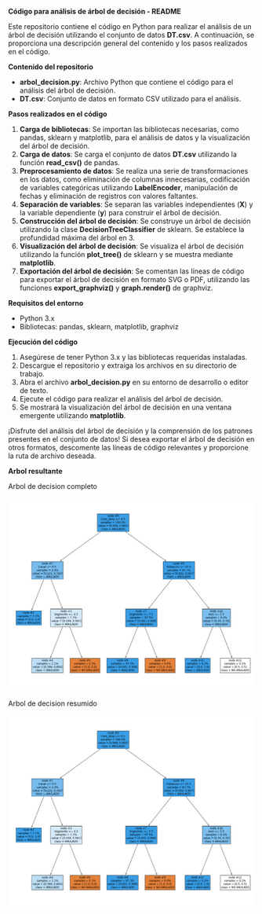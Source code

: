 ﻿**Código para análisis de árbol de decisión - README**

Este repositorio contiene el código en Python para realizar el análisis de un árbol de decisión utilizando el conjunto de datos **DT.csv**. A continuación, se proporciona una descripción general del contenido y los pasos realizados en el código.

**Contenido del repositorio**

- **arbol\_decision.py**: Archivo Python que contiene el código para el análisis del árbol de decisión.
- **DT.csv**: Conjunto de datos en formato CSV utilizado para el análisis.

**Pasos realizados en el código**

1. **Carga de bibliotecas**: Se importan las bibliotecas necesarias, como pandas, sklearn y matplotlib, para el análisis de datos y la visualización del árbol de decisión.
1. **Carga de datos**: Se carga el conjunto de datos **DT.csv** utilizando la función **read\_csv()** de pandas.
1. **Preprocesamiento de datos**: Se realiza una serie de transformaciones en los datos, como eliminación de columnas innecesarias, codificación de variables categóricas utilizando **LabelEncoder**, manipulación de fechas y eliminación de registros con valores faltantes.
1. **Separación de variables**: Se separan las variables independientes (**X**) y la variable dependiente (**y**) para construir el árbol de decisión.
1. **Construcción del árbol de decisión**: Se construye un árbol de decisión utilizando la clase **DecisionTreeClassifier** de sklearn. Se establece la profundidad máxima del árbol en 3.
1. **Visualización del árbol de decisión**: Se visualiza el árbol de decisión utilizando la función **plot\_tree()** de sklearn y se muestra mediante **matplotlib**.
1. **Exportación del árbol de decisión**: Se comentan las líneas de código para exportar el árbol de decisión en formato SVG o PDF, utilizando las funciones **export\_graphviz()** y **graph.render()** de graphviz.

**Requisitos del entorno**

- Python 3.x
- Bibliotecas: pandas, sklearn, matplotlib, graphviz

**Ejecución del código**

1. Asegúrese de tener Python 3.x y las bibliotecas requeridas instaladas.
1. Descargue el repositorio y extraiga los archivos en su directorio de trabajo.
1. Abra el archivo **arbol\_decision.py** en su entorno de desarrollo o editor de texto.
1. Ejecute el código para realizar el análisis del árbol de decisión.
1. Se mostrará la visualización del árbol de decisión en una ventana emergente utilizando **matplotlib**.

¡Disfrute del análisis del árbol de decisión y la comprensión de los patrones presentes en el conjunto de datos! Si desea exportar el árbol de decisión en otros formatos, descomente las líneas de código relevantes y proporcione la ruta de archivo deseada.

**Arbol resultante**

Arbol de decision completo

![Clasificación original](images/arbol_de_decision_completo.png)

Arbol de decision resumido

![Clasificación original](images/arbol_de_decision_resumido.png)